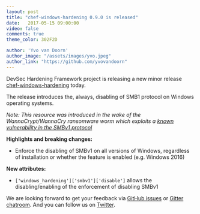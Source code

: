 ```yaml
---
layout: post
title: "chef-windows-hardening 0.9.0 is released"
date:   2017-05-15 09:00:00
video: false
comments: true
theme_color: 302F2D

author: 'Yvo van Doorn'
author_image: "/assets/images/yvo.jpeg"
author_link: "https://github.com/yvovandoorn"
---
```


DevSec Hardening Framework project is releasing a new minor release [chef-windows-hardening](https://github.com/dev-sec/chef-windows-hardening/releases/tag/v0.9.0) today.

The release introduces the, always, disabling of SMB1 protocol on Windows operating systems.

*Note: This resource was introduced in the wake of the WannaCrypt/WannaCry ransomware worm which exploits a [known vulnerability in the SMBv1 protocol](https://technet.microsoft.com/en-us/library/security/ms17-010.aspx)*

**Highlights and breaking changes:**

- Enforce the disabling of SMBv1 on all versions of Windows, regardless of installation or whether the feature is enabled (e.g. Windows 2016)

**New attributes:**
- `['windows_hardening']['smbv1']['disable']` allows the disabling/enabling of the enforcement of disabling SMBv1

We are looking forward to get your feedback via [GitHub issues](https://github.com/dev-sec/chef-windows-hardening/issues) or [Gitter chatroom](https://gitter.im/dev-sec/general). And you can follow us on [Twitter](https://twitter.com/DevSecIO).

